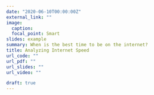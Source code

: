 ```yaml
---
date: "2020-06-10T00:00:00Z"
external_link: ""
image:
  caption: 
  focal_point: Smart
slides: example
summary: When is the best time to be on the internet?
title: Analyzing Internet Speed
url_code: ""
url_pdf: ""
url_slides: ""
url_video: ""

draft: true
---
```


